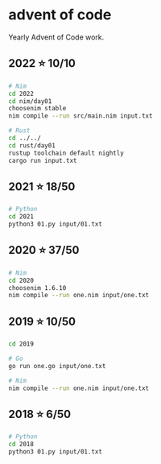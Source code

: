 # advent of code

Yearly Advent of Code work.

## 2022 ⭐ 10/10

```bash
# Nim
cd 2022
cd nim/day01
choosenim stable
nim compile --run src/main.nim input.txt

# Rust
cd ../../
cd rust/day01
rustup toolchain default nightly
cargo run input.txt
```

## 2021 ⭐ 18/50

```bash
# Python
cd 2021
python3 01.py input/01.txt
```

## 2020 ⭐ 37/50

```bash
# Nim
cd 2020
choosenim 1.6.10
nim compile --run one.nim input/one.txt
```

## 2019 ⭐ 10/50

```bash
cd 2019

# Go
go run one.go input/one.txt

# Nim
nim compile --run one.nim input/one.txt
```

## 2018 ⭐ 6/50

```bash
# Python
cd 2018
python3 01.py input/01.txt
```
